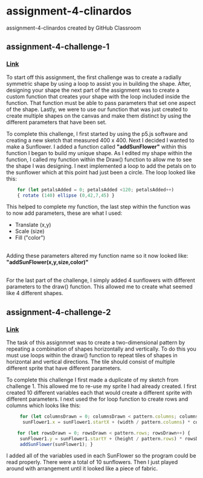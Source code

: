 # assignment-4-clinardos
assignment-4-clinardos created by GitHub Classroom


## assignment-4-challenge-1
### [Link](https://editor.p5js.org/clinardos/full/nzgWYu7yz)
<p> To start off this assignment, the first challenge was to create a radially symmetric shape by using a loop to assist you in building the shape. After, designing your shape the next part of the assignment was to create a custom function that creates your shape with the loop included inside the function. That function must be able to pass parameters that set one aspect of the shape. Lastly, we were to use our function that was just created to create multiple shapes on the canvas and make them distinct by using the different parameters that have been set. 

<p> To complete this challenge, I first started by using the p5.js software and creating a new sketch that measured 400 x 400. Next I decided I wanted to make a Sunflower. I added a function called <strong>"addSunFlower"</strong> within this function I began to build my unique shape. As I edited my shape within the function, I called my function within the Draw() function to allow me to see the shape I was designing. I next implemented a loop to add the petals on to the sunflower which at this point had just been a circle. The loop looked like this: 

```Javascript 
    for (let petalsAdded = 0; petalsAdded <120; petalsAdded++)
    { rotate (140) ellipse (0,42,7,45) } 
```
<p> This helped to complete my function, the last step within the function was to now add parameters, these are what I used:
<ul>
    <li> Translate (x,y) </li>
    <li> Scale (size) </li>
    <li> Fill ("color") </li>
</ul>

<br>Adding these parameters altered my function name so it now looked like: <strong> "addSunFlower(x,y,size,color)" </strong>

<br> For the last part of the challenge, I simply added 4 sunflowers with different parameters to the draw() function. This allowed me to create what seemed like 4 different shapes. 

## assignment-4-challenge-2
### [Link](https://editor.p5js.org/clinardos/full/vqGYkEldi)
<p> The task of this assignmnet was to create a two-dimensional pattern by repeating a combination of shapes horizontally and vertically. To do this you must use loops within the draw() function to repeat tiles of shapes in horizontal and vertical directions. The tile should consist of multiple different sprite that have different parameters. 
<p> To complete this challenge I first made a duplicate of my sketch from challenge 1. This allowed me to re-use my sprite I had already created. I first created 10 different variables each that would create a different sprite with different parameters. I next used the for loop function to create rows and columns which looks like this: 

``` Javascript
     for (let columnsDrawn = 0; columnsDrawn < pattern.columns; columnsDrawn++) {
      sunFlower1.x = sunFlower1.startX + (width / pattern.columns) * columnsdrawn;}
```

```Javascript
    for (let rowsDrawn = 0; rowsDrawn < pattern.rows; rowsDrawn++) {
     sunFlower1.y = sunFlower1.startY + (height / pattern.rows) * rowsDrawn;
     addSunFlower(sunFlower1); } 
```

I added all of the variables used in each SunFlower so the program could be read properly. There were a total of 10 sunflowers. Then I just played around with arrangement until it looked like a piece of fabric. 
